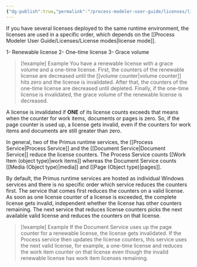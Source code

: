 ```yaml
---
{"dg-publish":true,"permalink":"/process-modeler-user-guide/licenses/license-consumption/"}
---
```



If you have several licenses deployed to the same runtime environment, the licenses are used in a specific order, which depends on the [[Process Modeler User Guide/Licenses/License modes\|license mode]].

1- Renewable license
2- One-time license
3- Grace volume

>[!example] Example
You have a renewable license with a grace volume and a one-time license.
First, the counters of the renewable license are decreased until the [[volume counter\|volume counter]] hits zero and the license is invalidated. 
After that, the counters of the one-time license are decreased until depleted.
Finally, if the one-time license is invalidated, the grace volume of the renewable license is decreased.

A license is invalidated if **ONE** of its license counts exceeds that means when the counter for work items, documents or pages is zero. So, if the page counter is used up, a license gets invalid, even if the counters for work items and documents are still greater than zero.

In general, two of the Primus runtime services, the [[Process Service\|Process Service]] and the [[Document Service\|Document Service]] reduce the license counters. The Process Service counts [[Work Item (object type)\|work items]] whereas the Document Service counts [[Media (Object type)\|media]] and [[Page (Object type)\|pages]]. 

By default, the Primus runtime services are hosted as individual Windows services and there is no specific order which service reduces the counters first. The service that comes first reduces the counters on a valid license. As soon as one license counter of a license is exceeded, the complete license gets invalid, independent whether the license has other counters remaining. The next service that reduces license counters picks the next available valid license and reduces the counters on that license. 

>[!example] Example
>If the Document Service uses up the page counter for a renewable license, the license gets invalidated. If the Process service then updates the license counters, this service uses the next valid license, for example, a one-time license and reduces the work item counter on that license even though the invalid renewable license has work item licenses remaining.

